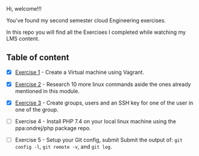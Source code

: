 Hi, welcome!!!

You've found my second semester cloud Engineering exercises.

In this repo you will find all the Exercises I completed while watching my LMS content.

## Table of content

- [x] [Exercise 1](./Exercise-01/) - Create a Virtual machine using Vagrant.

- [x] [Exercise 2](./Exercise-02/) - Research 10 more linux commands aside the ones already mentioned in this module.

- [x] [Exercise 3](./Exercise-03/) - Create groups, users and an SSH key for one of the user in one of the group.
    
- [ ] Exercise 4 - Install PHP 7.4 on your local linux machine using the ppa:ondrej/php package repo.

- [ ] Exercise 5 - Setup your Git config, submit Submit the output of: `git config -l`, `git remote -v`, and `git log`.
